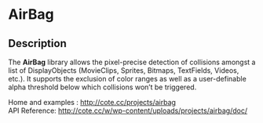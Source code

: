 AirBag
======

## Description
The **AirBag** library allows the pixel-precise detection of collisions amongst a list of DisplayObjects (MovieClips, Sprites, Bitmaps, TextFields, Videos, etc.). It supports the exclusion of color ranges as well as a user-definable alpha threshold below which collisions won’t be triggered.

Home and examples : http://cote.cc/projects/airbag
<br>
API Reference: http://cote.cc/w/wp-content/uploads/projects/airbag/doc/
